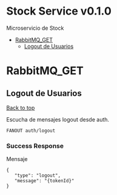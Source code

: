 <a name="top"></a>
# Stock Service v0.1.0

Microservicio de Stock

- [RabbitMQ_GET](#rabbitmq_get)
	- [Logout de Usuarios](#logout-de-usuarios)
	


# <a name='rabbitmq_get'></a> RabbitMQ_GET

## <a name='logout-de-usuarios'></a> Logout de Usuarios
[Back to top](#top)

<p>Escucha de mensajes logout desde auth.</p>

	FANOUT auth/logout





### Success Response

Mensaje

```
{
   "type": "logout",
   "message": "{tokenId}"
}
```


